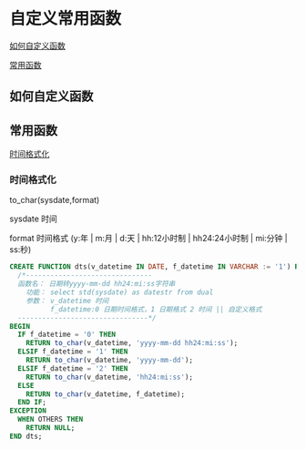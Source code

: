 # 自定义常用函数

[如何自定义函数](#如何自定义函数)

[常用函数](#常用函数)

## 如何自定义函数

## 常用函数

[时间格式化](#时间格式化)

### 时间格式化

to_char(sysdate,format)

sysdate 时间

format  时间格式 (y:年 | m:月 | d:天 | hh:12小时制 | hh24:24小时制 | mi:分钟 | ss:秒)

```sql
CREATE FUNCTION dts(v_datetime IN DATE, f_datetime IN VARCHAR := '1') RETURN VARCHAR2 IS
  /*-------------------------------
  函数名： 日期转yyyy-mm-dd hh24:mi:ss字符串
    功能： select std(sysdate) as datestr from dual
    参数： v_datetime 时间
          f_datetime:0 日期时间格式，1 日期格式 2 时间 || 自定义格式
  --------------------------------*/
BEGIN
  IF f_datetime = '0' THEN
    RETURN to_char(v_datetime, 'yyyy-mm-dd hh24:mi:ss');
  ELSIF f_datetime = '1' THEN
    RETURN to_char(v_datetime, 'yyyy-mm-dd');
  ELSIF f_datetime = '2' THEN
    RETURN to_char(v_datetime, 'hh24:mi:ss');
  ELSE
    RETURN to_char(v_datetime, f_datetime);
  END IF;
EXCEPTION
  WHEN OTHERS THEN
    RETURN NULL;
END dts;
```